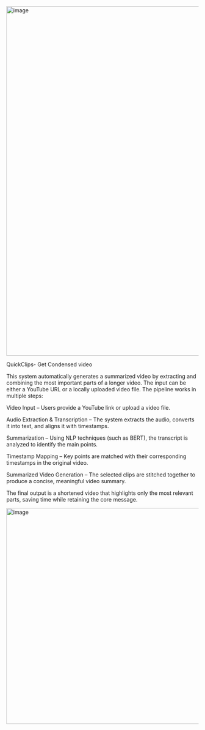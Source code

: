 <img width="1881" height="913" alt="image" src="https://github.com/user-attachments/assets/29679111-f694-43f1-b26b-0be2b96e4f0d" />

QuickClips- Get Condensed video 

This system automatically generates a summarized video by extracting and combining the most important parts of a longer video. The input can be either a YouTube URL or a locally uploaded video file. The pipeline works in multiple steps:

Video Input – Users provide a YouTube link or upload a video file.

Audio Extraction & Transcription – The system extracts the audio, converts it into text, and aligns it with timestamps.

Summarization – Using NLP techniques (such as BERT), the transcript is analyzed to identify the main points.

Timestamp Mapping – Key points are matched with their corresponding timestamps in the original video.

Summarized Video Generation – The selected clips are stitched together to produce a concise, meaningful video summary.

The final output is a shortened video that highlights only the most relevant parts, saving time while retaining the core message.

<img width="1081" height="564" alt="image" src="https://github.com/user-attachments/assets/cca0bc26-46c9-4249-8249-ed5642015cec" />
